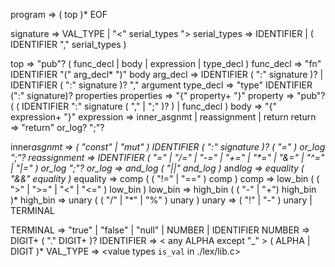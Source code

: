 program => ( top )\* EOF

signature => VAL_TYPE | "<" serial_types ">
serial_types => IDENTIFIER | ( IDENTIFIER "," serial_types )

top => "pub"? ( func_decl | body | expression | type_decl )
func_decl => "fn" IDENTIFIER "(" arg_decl\* ")" body
arg_decl => IDENTIFIER ( ":" signature )? | IDENTIFIER ( ":" signature )? "," argument
type_decl => "type" IDENTIFIER (":" signature)? properties
properties => "{" property+ "}"
property => "pub"? ( ( IDENTIFIER ":" signature ( "," | ";" )? ) | func_decl )
body => "{" expression+ "}"
expression => inner_asgnmt | reassignment | return
return => "return" or_log? ";"?

inner*asgnmt => ( "const" | "mut" ) IDENTIFIER ( ":" signature )? ( "=" ) or_log ";"?
reassignment => IDENTIFIER ( "=" | "/=" | "-=" | "+=" | "\*=" | "&=" | "^=" | "|=" ) or_log ";"?
or_log => and_log ( "||" and_log )*
and*log => equality ( "&&" equality )*
equality => comp ( ( "!=" | "==" ) comp )
comp => low_bin ( ( ">" | ">=" | "<" | "<=" ) low_bin )
low_bin => high_bin ( ( "-" | "+") high_bin )\*
high_bin => unary ( ( "/" | "\*" | "%" ) unary )
unary => ( "!" | "-" ) unary | TERMINAL

TERMINAL => "true" | "false" | "null" | NUMBER | IDENTIFIER
NUMBER => DIGIT+ ( "." DIGIT+ )?
IDENTIFIER => < any ALPHA except "\_" > ( ALPHA | DIGIT )\*
VAL_TYPE => <value types `is_val` in ./lex/lib.c>
